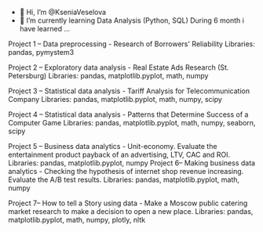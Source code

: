 - 👋 Hi, I’m @KseniaVeselova
- 🌱 I’m currently learning Data Analysis (Python, SQL)
During 6 month i have learned ...


Project 1 – Data preprocessing -  Research of Borrowers' Reliability
Libraries: pandas, pymystem3

Project 2 – Exploratory data analysis -  Real Estate Ads Research (St. Petersburg)
Libraries: pandas, matplotlib.pyplot, math, numpy

Project 3 – Statistical data analysis -  Tariff Analysis for Telecommunication Company
Libraries: pandas, matplotlib.pyplot, math, numpy, scipy

Project 4 – Statistical data analysis - Patterns that Determine Success of a Computer Game
Libraries: pandas, matplotlib.pyplot, math, numpy, seaborn, scipy

Project 5 – Business data analytics - Unit-economy. Evaluate the entertainment  product payback of an advertising, LTV, CAC and ROI.
Libraries: pandas, matplotlib.pyplot, numpy
Project 6– Making business data analytics -  Checking the hypothesis of internet shop revenue increasing. Evaluate the A/B test results.
Libraries: pandas, matplotlib.pyplot, math, numpy

Project 7– How to tell a Story using data -  Make a Moscow public catering market research to make a decision to open a new place.
Libraries: pandas, matplotlib.pyplot, math, numpy, plotly, nltk

<!---
KseniaVeselova/KseniaVeselova is a ✨ special ✨ repository because its `README.md` (this file) appears on your GitHub profile.
You can click the Preview link to take a look at your changes.
--->
